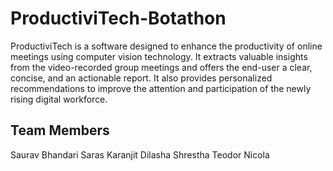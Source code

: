 # ProductiviTech-Botathon
ProductiviTech is a software designed to enhance the productivity of online meetings using computer vision technology.            It extracts valuable insights from the video-recorded group meetings and offers the end-user a clear, concise, and an actionable report.           It also provides personalized recommendations to improve the attention and participation of the newly rising digital workforce.

## Team Members

Saurav Bhandari
Saras Karanjit
Dilasha Shrestha
Teodor Nicola
